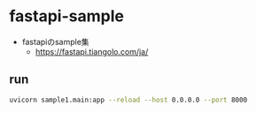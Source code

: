 # fastapi-sample
- fastapiのsample集
    - https://fastapi.tiangolo.com/ja/

## run
```bash
uvicorn sample1.main:app --reload --host 0.0.0.0 --port 8000
```